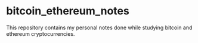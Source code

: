 # bitcoin_ethereum_notes
This repository contains my personal notes done while studying bitcoin and ethereum cryptocurrencies.
